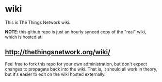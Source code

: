 # wiki

This is The Things Network wiki.

**NOTE**: this github repo is just an hourly synced copy of the "real" wiki, which is hosted at:

## http://thethingsnetwork.org/wiki/

Feel free to fork this repo for your own administration, but don't expect changes to propagate
back into the wiki. That is, it should all work in theory, but it's easier to edit on the wiki
hosted externally.

